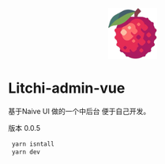
<p align="center"><img width="100" src="./src/assets/img/logo.png" alt="logo"></p>


# Litchi-admin-vue

基于Naive UI 做的一个中后台 便于自己开发。

版本 0.0.5

```bash
 yarn isntall
 yarn dev
```


